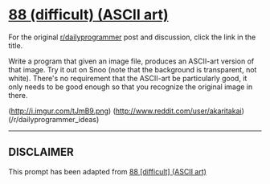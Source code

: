 # [88 (difficult) (ASCII art)](https://www.reddit.com/r/dailyprogrammer/comments/y5t0y/8132012_challenge_88_difficult_ascii_art/)

For the original [r/dailyprogrammer](https://www.reddit.com/r/dailyprogrammer/) post and discussion, click the link in the title.

Write a program that given an image file, produces an ASCII-art version of that image. Try it out on Snoo (note that the background is transparent, not white). There's no requirement that the ASCII-art be particularly good, it only needs to be good enough so that you recognize the original image in there. 

(http://i.imgur.com/tJmB9.png)
(http://www.reddit.com/user/akaritakai)
(/r/dailyprogrammer_ideas)

----
## **DISCLAIMER**
This prompt has been adapted from [88 [difficult] (ASCII art)](https://www.reddit.com/r/dailyprogrammer/comments/y5t0y/8132012_challenge_88_difficult_ascii_art/
)
